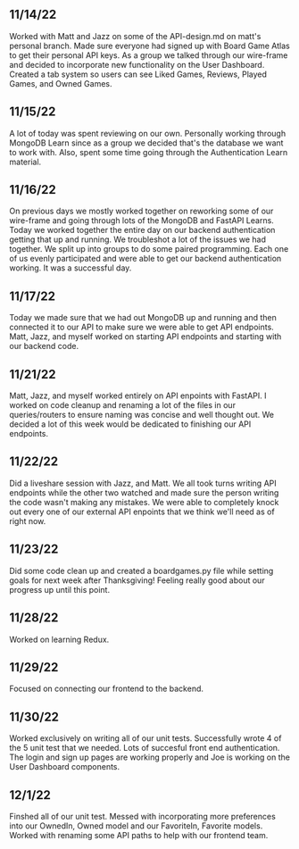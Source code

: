 ## 11/14/22

Worked with Matt and Jazz on some of the API-design.md on matt's personal branch. Made sure everyone had signed up with Board Game Atlas to get their personal API keys. As a group we talked through our wire-frame and decided to incorporate new functionality on the User Dashboard. Created a tab system so users can see Liked Games, Reviews, Played Games, and Owned Games.

## 11/15/22

A lot of today was spent reviewing on our own. Personally working through MongoDB Learn since as a group we decided that's the database we want to work with. Also, spent some time going through the Authentication Learn material.

## 11/16/22

On previous days we mostly worked together on reworking some of our wire-frame  and going through lots of the MongoDB and FastAPI Learns. Today we worked together the entire day on our backend authentication getting that up and running. We troubleshot a lot of the issues we had together.  We split up into groups to do some paired programming. Each one of us evenly participated and were able to get our backend authentication working. It was a successful day.

## 11/17/22

Today we made sure that we had out MongoDB up and running and then connected it to our API to make sure we were able to get API endpoints. Matt, Jazz, and myself worked on starting API endpoints and starting with our backend code.

## 11/21/22

Matt, Jazz, and myself worked entirely on API enpoints with FastAPI. I worked on code cleanup and renaming a lot of the files in our queries/routers to ensure naming was concise and well thought out. We decided a lot of this week would be dedicated to finishing our API endpoints.

## 11/22/22

Did a liveshare session with Jazz, and Matt. We all took turns writing API endpoints while the other two watched and made sure the person writing the code wasn't making any mistakes. We were able to completely knock out every one of our external API enpoints that we think we'll need as of right now.

## 11/23/22

Did some code clean up and created a boardgames.py file while setting goals for next week after Thanksgiving! Feeling really good about our progress up until this point.

## 11/28/22

Worked on learning Redux.

## 11/29/22

Focused on connecting our frontend to the backend.

## 11/30/22

Worked exclusively on writing all of our unit tests. Successfully wrote 4 of the 5 unit test that we needed. Lots of succesful front end authentication. The login and sign up pages are working properly and Joe is working on the User Dashboard components.

## 12/1/22

Finshed all of our unit test. Messed with incorporating more preferences into our OwnedIn, Owned model and our FavoriteIn, Favorite models. Worked with renaming some API paths to help with our frontend team.
